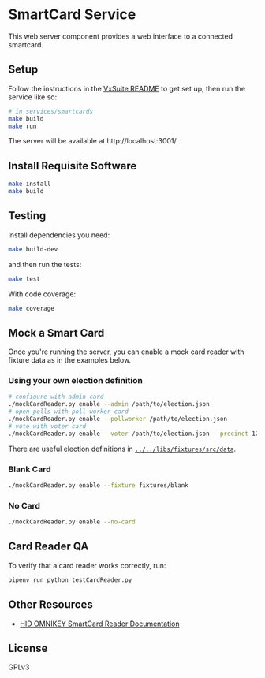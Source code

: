 # SmartCard Service

This web server component provides a web interface to a connected smartcard.

## Setup

Follow the instructions in the [VxSuite README](../../README.md) to get set up,
then run the service like so:

```sh
# in services/smartcards
make build
make run
```

The server will be available at http://localhost:3001/.

## Install Requisite Software

```sh
make install
make build
```

## Testing

Install dependencies you need:

```sh
make build-dev
```

and then run the tests:

```sh
make test
```

With code coverage:

```sh
make coverage
```

## Mock a Smart Card

Once you're running the server, you can enable a mock card reader with fixture
data as in the examples below. 

### Using your own election definition

```sh
# configure with admin card
./mockCardReader.py enable --admin /path/to/election.json
# open polls with poll worker card
./mockCardReader.py enable --pollworker /path/to/election.json
# vote with voter card
./mockCardReader.py enable --voter /path/to/election.json --precinct 123 --ballot-style 1R
```

There are useful election definitions in 
[`../../libs/fixtures/src/data`](../../libs/fixtures/src/data).

### Blank Card

```sh
./mockCardReader.py enable --fixture fixtures/blank
```

### No Card

```sh
./mockCardReader.py enable --no-card
```

## Card Reader QA

To verify that a card reader works correctly, run:

```sh
pipenv run python testCardReader.py
```

## Other Resources

- [HID OMNIKEY SmartCard Reader Documentation](./plt-03099_a.5_-_omnikey_sw_dev_guide_0.pdf)

## License

GPLv3
